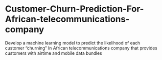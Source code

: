 # Customer-Churn-Prediction-For-African-telecommunications-company
Develop a machine learning model to predict the likelihood of each customer “churning" In African telecommunications company that provides customers with airtime and mobile data bundles
